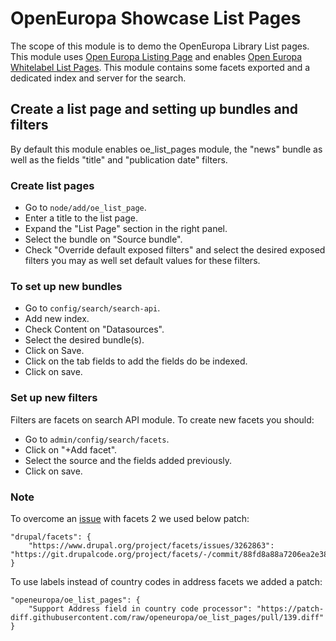 # OpenEuropa Showcase List Pages

The scope of this module is to demo the OpenEuropa Library List pages.
This module uses [Open Europa Listing Page](https://github.com/openeuropa/oe_list_pages) and enables [Open Europa Whitelabel List Pages](https://github.com/openeuropa/oe_whitelabel). This module contains some facets exported and a dedicated index
and server for the search.

## Create a list page and setting up bundles and filters
By default this module enables oe_list_pages module, the "news" bundle as well as the fields "title" and "publication date" filters.

### Create list pages
* Go to `node/add/oe_list_page`.
* Enter a title to the list page.
* Expand the "List Page" section in the right panel.
* Select the bundle on "Source bundle".
* Check "Override default exposed filters" and select the desired exposed filters you may as well set default values for these filters.

### To set up new bundles

* Go to `config/search/search-api`.
* Add new index.
* Check Content on "Datasources".
* Select the desired bundle(s).
* Click on Save.
* Click on the tab fields to add the fields do be indexed.
* Click on save.

### Set up new filters
Filters are facets on search API module. To create new facets you should:
* Go to `admin/config/search/facets`.
* Click on "+Add facet".
* Select the source and the fields added previously.
* Click on save.

### Note

To overcome an [issue](https://www.drupal.org/project/facets/issues/3262863) with facets 2 we used below patch:

```composer log
"drupal/facets": {
    "https://www.drupal.org/project/facets/issues/3262863": "https://git.drupalcode.org/project/facets/-/commit/88fd8a88a7206ea2e3828718fc404665ee20b064.diff"
}
```

To use labels instead of country codes in address facets we added a patch:
```composer log
"openeuropa/oe_list_pages": {
    "Support Address field in country code processor": "https://patch-diff.githubusercontent.com/raw/openeuropa/oe_list_pages/pull/139.diff"
}
```

